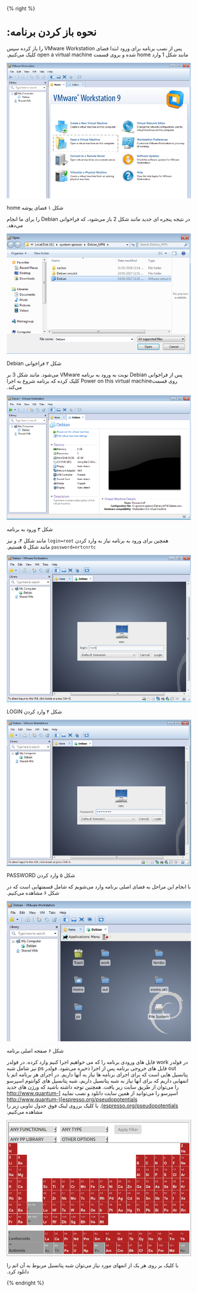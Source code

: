 {% right %}

# ‫نحوه باز کردن برنامه:‬

‫پس از نصب برنامه برای ورود ابتدا فضای VMware Workstation را باز کرده سپس مانند شکل 1 وارد home شده و بروی قسمت open a virtual machine کلیک می‌کنیم.‬

![](/assets/1.png)

‫شکل ۱ فضای پوشه home‬

‫در نتیجه پنجره ای جدید مانند شکل 2 باز می‌شود، که فراخوانی Debian را برای ما انجام می‌دهد.‬

![](/assets/2.png)

‫شکل ۲ فراخوانی Debian‬

‫پس از فراخوانی Debian نوبت به ورود به برنامه VMware می‌شود. مانند شکل 3 بر روی قسمتPower on this virtual machine کلیک کرده که برنامه شروع به اجرا می‌کند.‬

![](/assets/3.png)

‫شکل ۳ ورود به برنامه‬

‫همچین برای ورود به برنامه نیاز به وارد کردن `login=root` مانند شکل ۴، و نیز `password=nrtcnrtc` مانند شکل ۵ هستیم.‬

![](/assets/4.png)

‫شکل ۴ وارد کردن LOGIN‬

![](/assets/5.png)

‫شکل ۵ وارد کردن PASSWORD‬

‫با انجام این مراحل به فضای اصلی برنامه وارد می‌شویم که شامل قسمتهایی است که در شکل ۶ مشاهده می‌کنیم.‬

![](/assets/6.png)

‫شکل ۶ صفحه اصلی برنامه‬

‫در فولدر work فایل های ورودی برنامه را که می خواهیم اجرا کنیم وارد کرده. در فولدر out فایل های خروجی برنامه پس از اجرا ذخیره می‌شود. فولدر ps نیز شامل شبه پتانسیل هایی است که برای اجرای برنامه ها نیاز به آنها داریم. در اجرای هر برنامه اتم یا اتمهایی داریم که برای آنها نیاز به شبه پتانسیل داریم، شبه پتانسیل های کوانتوم اسپرسو را می‌توان از طریق سایت زیر یافت. همچنین توجه داشته باشید که ورژن های جدید اسپرسو را می‌توانید از همین سایت دانلود و نصب نمایید
[http://www.quantum-espresso.org/pseudopotentials](http://www.quantum-espresso.org/pseudopotentials).
با کلیک برروی لینک فوق جدول تناوبی زیر را مشاهده می‌کنیم.‬

![](/assets/0.png)

‫با کلیک بر روی هر یک از اتمهای مورد نیاز می‌توان شبه پتانسیل مربوط به آن اتم را دانلود کرد.‬

{% endright %}